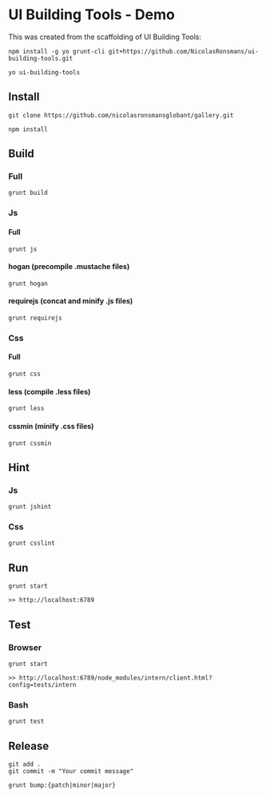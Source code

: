 # UI Building Tools - Demo

This was created from the scaffolding of UI Building Tools:
```
npm install -g yo grunt-cli git+https://github.com/NicolasRonsmans/ui-building-tools.git

yo ui-building-tools
```


## Install
```
git clone https://github.com/nicolasronsmansglobant/gallery.git

npm install
```


## Build

### Full
```
grunt build
```

### Js
#### Full
```
grunt js
```
#### hogan (precompile .mustache files)
```
grunt hogan
```
#### requirejs (concat and minify .js files)
```
grunt requirejs
```

### Css
#### Full
```
grunt css
```
#### less (compile .less files)
```
grunt less
```
#### cssmin (minify .css files)
```
grunt cssmin
```


## Hint

### Js
```
grunt jshint
```

### Css
```
grunt csslint
```


## Run
```
grunt start

>> http://localhost:6789
```

## Test

### Browser
```
grunt start

>> http://localhost:6789/node_modules/intern/client.html?config=tests/intern
```

### Bash
```
grunt test
```

## Release
```
git add .
git commit -m "Your commit message"

grunt bump:{patch|minor|major}
```
